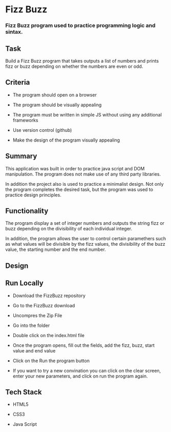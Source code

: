 # Fizz Buzz

### Fizz Buzz program used to practice programming logic and sintax. 

## Task
Build a Fizz Buzz program that takes outputs a list of numbers and prints fizz or buzz depending on whether the numbers are even or odd. 

## Criteria

* The program should open on a browser

* The program should be visually appealing

* The program must be written in simple JS without using any additional frameworks

* Use version control (github)

* Make the design of the program visually appealing

## Summary
This application was built in order to practice java script and DOM manipulation. The program does not make use of any third party libraries. 

In addition the project also is used to practice a minimalist design. 
Not only the program completes the desired task, but the program was used to practice design principles. 

## Functionality
The program display a set of integer numbers and outputs the string fizz or buzz depending on the divisibility of each individual integer. 

In addition, the program allows the user to control certain paramethers such as what values will be divisible by the fizz values, the divisibility of the buzz value, the starting number and the end number. 

## Design

## Run Locally

* Download the FizzBuzz repository

* Go to the FizzBuzz download

* Uncompres the Zip File

* Go into the folder

* Double click on the index.html file

* Once the program opens, fill out the fields, add the fizz, buzz, start value and end value

* Click on the Run the program button

* If you want to try a new convination you can click on the clear screen, enter your new parameters, and click on run the program again.  


## Tech Stack

* HTML5

* CSS3

* Java Script
